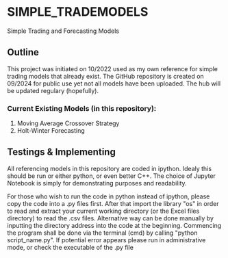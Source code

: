 # SIMPLE_TRADEMODELS
Simple Trading and Forecasting Models
## Outline
This project was initiated on 10/2022 used as my own reference for simple trading models that already exist. The GitHub repository is created on 09/2024 for public use yet not all models have been uploaded. The hub will be updated regulary (hopefully).

### Current Existing Models (in this repository):
1. Moving Average Crossover Strategy
2. Holt-Winter Forecasting

## Testings & Implementing
All referencing models in this repository are coded in ipython. Idealy this should be run or either python, or even better C++.
The choice of Jupyter Notebook is simply for demonstrating purposes and readability.

For those who wish to run the code in python instead of ipython, please copy the code into a .py files first.
After that import the library "os" in order to read and extract your current working directory (or the Excel files directory) to read the .csv files.
Alternative way can be done manually by inputting the directory address into the code at the beginning.
Commencing the program shall be done via the terminal (cmd) by calling "python script_name.py".
If potential error appears please run in administrative mode, or check the executable of the .py file
